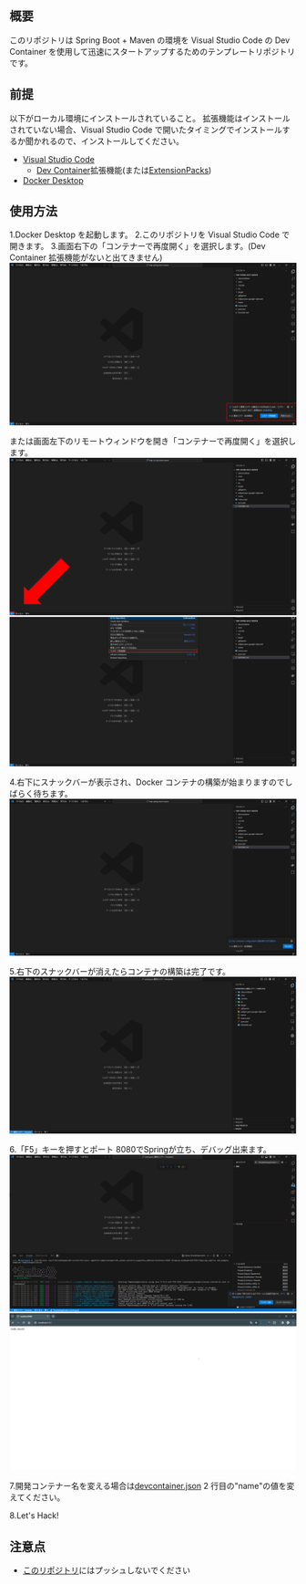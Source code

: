 ## 概要

このリポジトリは Spring Boot + Maven の環境を Visual Studio Code の Dev Container を使用して迅速にスタートアップするためのテンプレートリポジトリです。

## 前提

以下がローカル環境にインストールされていること。
拡張機能はインストールされていない場合、Visual Studio Code で開いたタイミングでインストールするか聞かれるので、インストールしてください。

- [Visual Studio Code](https://azure.microsoft.com/ja-jp/products/visual-studio-code)
  - [Dev Container](https://marketplace.visualstudio.com/items?itemName=ms-vscode-remote.remote-containers)拡張機能(または[ExtensionPacks](https://marketplace.visualstudio.com/items?itemName=ms-vscode-remote.vscode-remote-extensionpack))
- [Docker Desktop](https://www.docker.com/products/docker-desktop/)

## 使用方法

1.Docker Desktop を起動します。
2.このリポジトリを Visual Studio Code で開きます。
3.画面右下の「コンテナーで再度開く」を選択します。(Dev Container 拡張機能がないと出てきません)
![image1](https://github.com/IES-ishikawa/assets/blob/main/tmp-spring-boot-maven/image1.png)

または画面左下のリモートウィンドウを開き「コンテナーで再度開く」を選択します。
![image2](https://github.com/IES-ishikawa/assets/blob/main/tmp-spring-boot-maven/image2.png)
![image3](https://github.com/IES-ishikawa/assets/blob/main/tmp-spring-boot-maven/image3.png)

4.右下にスナックバーが表示され、Docker コンテナの構築が始まりますのでしばらく待ちます。
![image4](https://github.com/IES-ishikawa/assets/blob/main/tmp-spring-boot-maven/image4.png)

5.右下のスナックバーが消えたらコンテナの構築は完了です。
![image5](https://github.com/IES-ishikawa/assets/blob/main/tmp-spring-boot-maven/image5.png)

6.「F5」キーを押すとポート 8080でSpringが立ち、デバッグ出来ます。
![image6](https://github.com/IES-ishikawa/assets/blob/main/tmp-spring-boot-maven/image6.png)
![image7](https://github.com/IES-ishikawa/assets/blob/main/tmp-spring-boot-maven/image7.png)

7.開発コンテナー名を変える場合は[devcontainer.json](.devcontainer/devcontainer.json) 2 行目の"name"の値を変えてください。

8.Let's Hack!

## 注意点

- [このリポジトリ](https://github.com/IES-ishikawa/tmp-spring-boot-maven.git)にはプッシュしないでください

